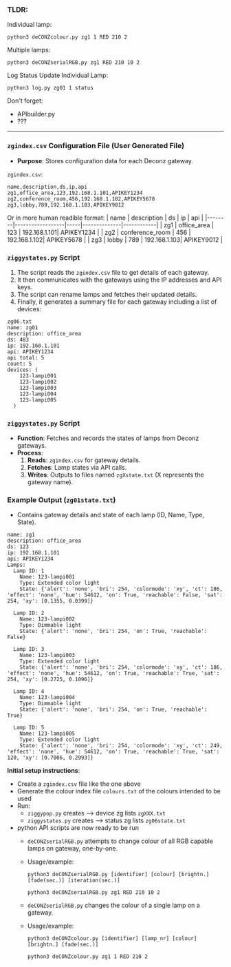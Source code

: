 ### TLDR:

Individual lamp:

	
	python3 deCONZcolour.py zg1 1 RED 210 2
	
 
Multiple lamps:

	
	python3 deCONZserialRGB.py zg1 RED 210 10 2
	
 
Log Status Update Individual Lamp:

	
	python3 log.py zg01 1 status
	

Don't forget:

  - APIbuilder.py
  - ???
 
-----------------------------------------------------------------

### `zgindex.csv` Configuration File (User Generated File)
- **Purpose**: Stores configuration data for each Deconz gateway.

`zgindex.csv`:
```
name,description,ds,ip,api
zg1,office_area,123,192.168.1.101,APIKEY1234
zg2,conference_room,456,192.168.1.102,APIKEY5678
zg3,lobby,789,192.168.1.103,APIKEY9012
```
Or in more human readible format:
| name   | description      | ds  | ip           | api        |
|--------|------------------|-----|--------------|------------|
| zg1    | office_area      | 123 | 192.168.1.101| APIKEY1234 |
| zg2    | conference_room  | 456 | 192.168.1.102| APIKEY5678 |
| zg3    | lobby            | 789 | 192.168.1.103| APIKEY9012 |

### `ziggystates.py` Script
1. The script reads the `zgindex.csv` file to get details of each gateway.
2. It then communicates with the gateways using the IP addresses and API keys.
3. The script can rename lamps and fetches their updated details.
4. Finally, it generates a summary file for each gateway including a list of devices:

```
zg06.txt
name: zg01
description: office_area
ds: 483
ip: 192.168.1.101
api: APIKEY1234
api total: 5
count: 5
devices: (
	123-lampi001
	123-lampi002
	123-lampi003
	123-lampi004
	123-lampi005
  )
```

### `ziggystates.py` Script
- **Function**: Fetches and records the states of lamps from Deconz gateways.
- **Process**:
  1. **Reads**: `zgindex.csv` for gateway details.
  2. **Fetches**: Lamp states via API calls.
  3. **Writes**: Outputs to files named `zgXstate.txt` (X represents the gateway name).

### Example Output (`zg01state.txt`)
- Contains gateway details and state of each lamp (ID, Name, Type, State).
  
```
name: zg1
description: office_area
ds: 123
ip: 192.168.1.101
api: APIKEY1234
Lamps:
  Lamp ID: 1
    Name: 123-lampi001
    Type: Extended color light
    State: {'alert': 'none', 'bri': 254, 'colormode': 'xy', 'ct': 186, 'effect': 'none', 'hue': 54612, 'on': True, 'reachable': False, 'sat': 254, 'xy': [0.1355, 0.0399]}

  Lamp ID: 2
    Name: 123-lampi002
    Type: Dimmable light
    State: {'alert': 'none', 'bri': 254, 'on': True, 'reachable': False}

  Lamp ID: 3
    Name: 123-lampi003
    Type: Extended color light
    State: {'alert': 'none', 'bri': 254, 'colormode': 'xy', 'ct': 186, 'effect': 'none', 'hue': 54612, 'on': True, 'reachable': True, 'sat': 254, 'xy': [0.2725, 0.1096]}

  Lamp ID: 4
    Name: 123-lampi004
    Type: Dimmable light
    State: {'alert': 'none', 'bri': 254, 'on': True, 'reachable': True}

  Lamp ID: 5
    Name: 123-lampi005
    Type: Extended color light
    State: {'alert': 'none', 'bri': 254, 'colormode': 'xy', 'ct': 249, 'effect': 'none', 'hue': 54612, 'on': True, 'reachable': True, 'sat': 120, 'xy': [0.7006, 0.2993]}

```

**Initial setup instructions**:
   - Create a `zgindex.csv` file like the one above
   - Generate the colour index file `colours.txt` of the colours intended to be used
   - Run:
     - `ziggypop.py`    creates --> device zg lists `zgXXX.txt`
     - `ziggystates.py` creates --> status zg lists `zg06state.txt`
   - python API scripts are now ready to be run
     - `deCONZserialRGB.py` attempts to change colour of all RGB capable lamps on gateway, one-by-one.
     - Usage/example:
       ```
       python3 deCONZserialRGB.py [identifier] [colour] [brightn.] [fade(sec.)] [iteration(sec.)]
       ```
       ```
       python3 deCONZserialRGB.py zg1 RED 210 10 2
       ```

     - `deCONZserialRGB.py` changes the colour of a single lamp on a gateway.
     - Usage/example:
       
       ```
       python3 deCONZcolour.py [identifier] [lamp_nr] [colour] [brightn.] [fade(sec.)]
       ```
       ```
       python3 deCONZcolour.py zg1 1 RED 210 2
       ```
